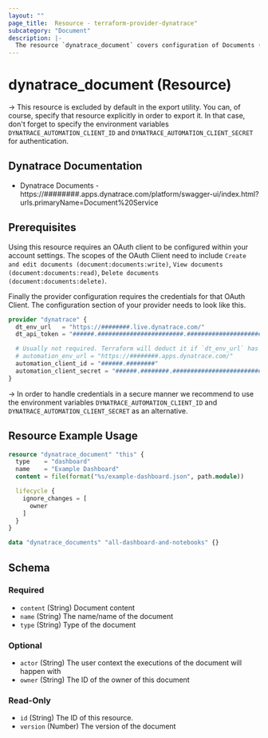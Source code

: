 ```yaml
---
layout: ""
page_title:  Resource - terraform-provider-dynatrace"
subcategory: "Document"
description: |-
  The resource `dynatrace_document` covers configuration of Documents (dashboards and notebooks) in Dynatrace.
---
```


# dynatrace_document (Resource)

-> This resource is excluded by default in the export utility. You can, of course, specify that resource explicitly in order to export it. In that case, don't forget to specify the environment variables `DYNATRACE_AUTOMATION_CLIENT_ID` and `DYNATRACE_AUTOMATION_CLIENT_SECRET` for authentication.

## Dynatrace Documentation

- Dynatrace Documents - https://########.apps.dynatrace.com/platform/swagger-ui/index.html?urls.primaryName=Document%20Service

## Prerequisites

Using this resource requires an OAuth client to be configured within your account settings.
The scopes of the OAuth Client need to include `Create and edit documents (document:documents:write)`, `View documents (document:documents:read)`, `Delete documents (document:documents:delete)`.

Finally the provider configuration requires the credentials for that OAuth Client.
The configuration section of your provider needs to look like this.

```terraform
provider "dynatrace" {
  dt_env_url   = "https://########.live.dynatrace.com/"
  dt_api_token = "######.########################.################################################################"

  # Usually not required. Terraform will deduct it if `dt_env_url` has been specified
  # automation_env_url = "https://########.apps.dynatrace.com/"
  automation_client_id = "######.########"
  automation_client_secret = "######.########.################################################################"
}
```

-> In order to handle credentials in a secure manner we recommend to use the environment variables `DYNATRACE_AUTOMATION_CLIENT_ID` and `DYNATRACE_AUTOMATION_CLIENT_SECRET` as an alternative.

## Resource Example Usage

```terraform
resource "dynatrace_document" "this" {
  type    = "dashboard"
  name    = "Example Dashboard"
  content = file(format("%s/example-dashboard.json", path.module))

  lifecycle {
    ignore_changes = [
      owner
    ]
  }
}

data "dynatrace_documents" "all-dashboard-and-notebooks" {}
```


<!-- schema generated by tfplugindocs -->
## Schema

### Required

- `content` (String) Document content
- `name` (String) The name/name of the document
- `type` (String) Type of the document

### Optional

- `actor` (String) The user context the executions of the document will happen with
- `owner` (String) The ID of the owner of this document

### Read-Only

- `id` (String) The ID of this resource.
- `version` (Number) The version of the document
